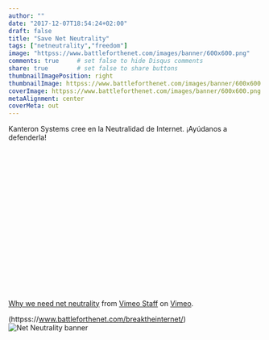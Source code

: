 ```yaml
---
author: ""
date: "2017-12-07T18:54:24+02:00"
draft: false
title: "Save Net Neutrality"
tags: ["netneutrality","freedom"]
image: "httpss://www.battleforthenet.com/images/banner/600x600.png"
comments: true     # set false to hide Disqus comments
share: true        # set false to share buttons
thumbnailImagePosition: right
thumbnailImage: httpss://www.battleforthenet.com/images/banner/600x600.png
coverImage: httpss://www.battleforthenet.com/images/banner/600x600.png
metaAlignment: center
coverMeta: out
---
```

Kanteron Systems cree en la Neutralidad de Internet. ¡Ayúdanos a defenderla!

<!--more-->

<script src="httpss://widget.battleforthenet.com/widget.js" async></script>

<div class="vimeo-space" style="padding:56.25% 0 0 0;position:relative;"><iframe src="httpss://player.vimeo.com/video/222706185?title=0&byline=0&portrait=0" style="position:absolute;top:0;left:0;width:100%;height:100%;" frameborder="0" webkitallowfullscreen mozallowfullscreen allowfullscreen></iframe></div><script src="httpss://player.vimeo.com/api/player.js"></script>
<p><a href="httpss://vimeo.com/222706185">Why we need net neutrality</a> from <a href="httpss://vimeo.com/staff">Vimeo Staff</a> on <a href="httpss://vimeo.com">Vimeo</a>.</p>

(httpss://www.battleforthenet.com/breaktheinternet/) ![Net Neutrality banner](httpss://www.battleforthenet.com/images/banner/600x600.png)